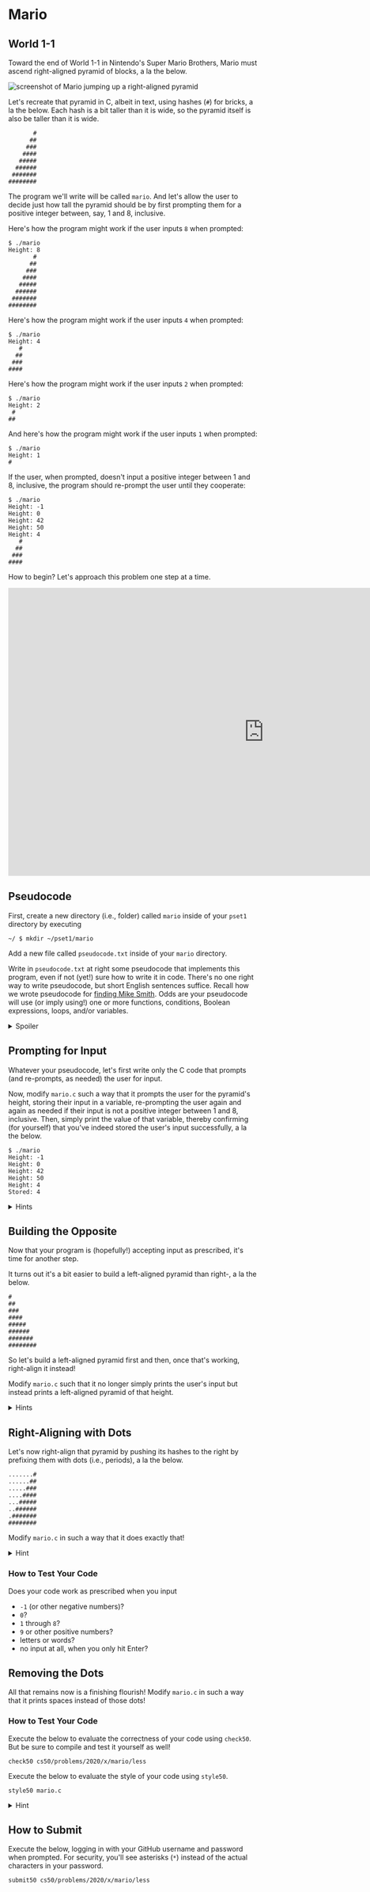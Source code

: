 <meta http-equiv="refresh" content="300"/>

# Mario

## World 1-1

Toward the end of World 1-1 in Nintendo's Super Mario Brothers, Mario must ascend right-aligned pyramid of blocks, a la the below.

![screenshot of Mario jumping up a right-aligned pyramid](pyramid.png)

Let's recreate that pyramid in C, albeit in text, using hashes (`#`) for bricks, a la the below. Each hash is a bit taller than it is wide, so the pyramid itself is also be taller than it is wide.

```
       #
      ##
     ###
    ####
   #####
  ######
 #######
########
```

The program we'll write will be called `mario`. And let's allow the user to decide just how tall the pyramid should be by first prompting them for a positive integer between, say, 1 and 8, inclusive.

Here's how the program might work if the user inputs `8` when prompted:

```
$ ./mario
Height: 8
       #
      ##
     ###
    ####
   #####
  ######
 #######
########
```

Here's how the program might work if the user inputs `4` when prompted:

```
$ ./mario
Height: 4
   #
  ##
 ###
####
```

Here's how the program might work if the user inputs `2` when prompted:

```
$ ./mario
Height: 2
 #
##
```

And here's how the program might work if the user inputs `1` when prompted:

```
$ ./mario
Height: 1
#
```

If the user, when prompted, doesn't input a positive integer between 1 and 8, inclusive, the program should re-prompt the user until they cooperate:

```
$ ./mario
Height: -1
Height: 0
Height: 42
Height: 50
Height: 4
   #
  ##
 ###
####
```

How to begin? Let's approach this problem one step at a time.

<iframe width="1034" height="582" src="https://www.youtube.com/embed/NAs4FIWkJ4s" frameborder="0" allow="accelerometer; autoplay; clipboard-write; encrypted-media; gyroscope; picture-in-picture" allowfullscreen></iframe>

## Pseudocode

First, create a new directory (i.e., folder) called `mario` inside of your `pset1` directory by executing

```
~/ $ mkdir ~/pset1/mario
```

Add a new file called `pseudocode.txt` inside of your `mario` directory.

Write in `pseudocode.txt` at right some pseudocode that implements this program, even if not (yet!) sure how to write it in code. There's no one right way to write pseudocode, but short English sentences suffice. Recall how we wrote pseudocode for [finding Mike Smith](https://docs.google.com/presentation/d/17wRd8ksO6QkUq906SUgm17AqcI-Jan42jkY-EmufxnE/edit?usp=sharing). Odds are your pseudocode will use (or imply using!) one or more functions, conditions, Boolean expressions, loops, and/or variables.

<details>
    <summary>Spoiler</summary>
    <p>There’s more than one way to do this, so here’s just one!</p>

<ol>
  <li>Prompt user for height</li>
  <li>If height is less than 1 or greater than 8 (or not an integer at all), go back one step</li>
  <li>Iterate from 1 through height:
    <ul>
      <li>On iteration <em>i</em>, print <em>i</em> hashes and then a newline</li>
    </ul>
  </li>
</ol>

<p>It’s okay to edit your own after seeing this pseudocode here, but don’t simply copy/paste ours into your own!</p>
</details>

## Prompting for Input

Whatever your pseudocode, let's first write only the C code that prompts (and re-prompts, as needed) the user for input.

Now, modify `mario.c` such a way that it prompts the user for the pyramid's height, storing their input in a variable, re-prompting the user again and again as needed if their input is not a positive integer between 1 and 8, inclusive. Then, simply print the value of that variable, thereby confirming (for yourself) that you've indeed stored the user's input successfully, a la the below.

```
$ ./mario
Height: -1
Height: 0
Height: 42
Height: 50
Height: 4
Stored: 4
```

<details>
    <summary>Hints</summary>
    <ul>
  <li>Recall that you can compile your program with <code class="highlighter-rouge">make</code>.</li>
  <li>Recall that you can print an <code class="highlighter-rouge">int</code> with <code class="highlighter-rouge">printf</code> using <code class="highlighter-rouge">%i</code>.</li>
  <li>Recall that you can get an integer from the user with <code class="highlighter-rouge">get_int</code>.</li>
  <li>Recall that <code class="highlighter-rouge">get_int</code> is declared in <code class="highlighter-rouge">cs50.h</code>.</li>
  <li>Recall that we prompted the user for a positive integer in class via <code class="highlighter-rouge">positive.c</code>.</li>
</ul>
</details>

## Building the Opposite

Now that your program is (hopefully!) accepting input as prescribed, it's time for another step.

It turns out it's a bit easier to build a left-aligned pyramid than right-, a la the below.

```
#
##
###
####
#####
######
#######
########
```

So let's build a left-aligned pyramid first and then, once that's working, right-align it instead!

Modify `mario.c` such that it no longer simply prints the user's input but instead prints a left-aligned pyramid of that height.

<details>
    <summary>Hints</summary>
    <ul>
  <li>Keep in mind that a hash is just a character like any other, so you can print it with <code class="highlighter-rouge">printf</code>.</li>
  <li>Just as Scratch has a Repeat block, so does C have a <code class="highlighter-rouge">for</code> loop, via which you can iterate some number times. Perhaps on each iteration, <em>i</em>, you could print that many hashes?</li>
  <li>
    <p>You can actually “nest” loops, iterating with one variable (e.g., <code class="highlighter-rouge">i</code>) in the “outer” loop and another (e.g., <code class="highlighter-rouge">j</code>) in the “inner” loop. For instance, here’s how you might print a square of height and width <code class="highlighter-rouge">n</code>, below. Of course, it’s not a square that you want to print!</p>

    <div class="highlighter-rouge"><div class="highlight"><pre class="highlight"><code>  
    for (int i = 0; i &lt; n; i++)
    {
        for (int j = 0; j &lt; n; j++)
        {
             printf("#");
        }
        printf("\n");
    }
</code></pre></div>    </div>
  </li>
</ul>
</details>

## Right-Aligning with Dots

Let's now right-align that pyramid by pushing its hashes to the right by prefixing them with dots (i.e., periods), a la the below.

```
.......#
......##
.....###
....####
...#####
..######
.#######
########
```

Modify `mario.c` in such a way that it does exactly that!

<details>
    <summary>Hint</summary>

Notice how the number of dots needed on each line is the "opposite" of the number of that line's hashes. For a pyramid of height 8, like the above, the first line has but 1 hash and thus 7 dots. The bottom line, meanwhile, has 8 hashes and thus 0 dots. Via what formula (or arithmetic, really) could you print that many dots?

</details>

### How to Test Your Code

Does your code work as prescribed when you input

* `-1` (or other negative numbers)?
* `0`?
* `1` through `8`?
* `9` or other positive numbers?
* letters or words?
* no input at all, when you only hit Enter?

## Removing the Dots

All that remains now is a finishing flourish! Modify `mario.c` in such a way that it prints spaces instead of those dots!

### How to Test Your Code

Execute the below to evaluate the correctness of your code using `check50`. But be sure to compile and test it yourself as well!

```
check50 cs50/problems/2020/x/mario/less
```

Execute the below to evaluate the style of your code using `style50`.

```
style50 mario.c
```

<details>
    <summary>Hint</summary>

A space is just a press of your space bar, just as a period is just a press of its key! Just remember that `printf` requires that you surround both with double quotes!

</details>

## How to Submit

Execute the below, logging in with your GitHub username and password when prompted. For security, you'll see asterisks (`*`) instead of the actual characters in your password.

```
submit50 cs50/problems/2020/x/mario/less
```